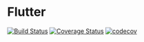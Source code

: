 # Flutter

[![Build Status](https://travis-ci.org/Miguel-Herrero/Flutter.svg?branch=master)](https://travis-ci.org/Miguel-Herrero/Flutter)
[![Coverage Status](https://coveralls.io/repos/github/Miguel-Herrero/Flutter/badge.svg?branch=master)](https://coveralls.io/github/Miguel-Herrero/Flutter?branch=master)
[![codecov](https://codecov.io/gh/Miguel-Herrero/Flutter/branch/master/graph/badge.svg)](https://codecov.io/gh/Miguel-Herrero/Flutter)